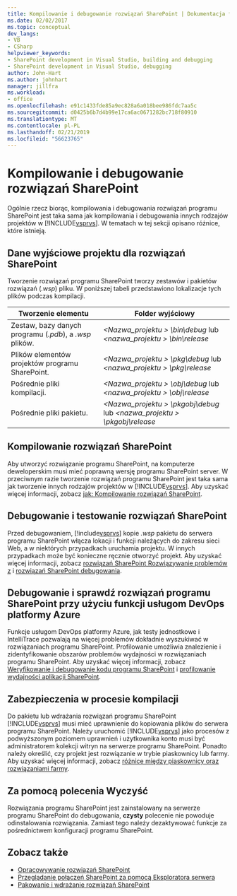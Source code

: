 ```yaml
---
title: Kompilowanie i debugowanie rozwiązań SharePoint | Dokumentacja firmy Microsoft
ms.date: 02/02/2017
ms.topic: conceptual
dev_langs:
- VB
- CSharp
helpviewer_keywords:
- SharePoint development in Visual Studio, building and debugging
- SharePoint development in Visual Studio, debugging
author: John-Hart
ms.author: johnhart
manager: jillfra
ms.workload:
- office
ms.openlocfilehash: e91c1433fde85a9ec828a6a018bee986fdc7aa5c
ms.sourcegitcommit: d0425b6b7d4b99e17ca6ac0671282bc718f80910
ms.translationtype: MT
ms.contentlocale: pl-PL
ms.lasthandoff: 02/21/2019
ms.locfileid: "56623765"
---
```

# <a name="build-and-debug-sharepoint-solutions"></a>Kompilowanie i debugowanie rozwiązań SharePoint
  Ogólnie rzecz biorąc, kompilowania i debugowania rozwiązań programu SharePoint jest taka sama jak kompilowania i debugowania innych rodzajów projektów w [!INCLUDE[vsprvs](../sharepoint/includes/vsprvs-md.md)]. W tematach w tej sekcji opisano różnice, które istnieją.

## <a name="project-output-for-sharepoint-solutions"></a>Dane wyjściowe projektu dla rozwiązań SharePoint
 Tworzenie rozwiązań programu SharePoint tworzy zestawów i pakietów rozwiązań (*.wsp*) pliku. W poniższej tabeli przedstawiono lokalizacje tych plików podczas kompilacji.

|Tworzenie elementu|Folder wyjściowy|
|----------------|-------------------|
|Zestaw, bazy danych programu (*.pdb*), a *.wsp* plików.|*\<Nazwa_projektu > \bin\debug* lub  *\<nazwa_projektu > \bin\release*|
|Plików elementów projektów programu SharePoint.|*\<Nazwa_projektu > \pkg\debug* lub  *\<nazwa_projektu > \pkg\release*|
|Pośrednie pliki kompilacji.|*\<Nazwa_projektu > \obj\debug* lub  *\<nazwa_projektu > \obj\release*|
|Pośrednie pliki pakietu.|*\<Nazwa_projektu > \pkgobj\debug* lub  *\<nazwa_projektu > \pkgobj\release*|

## <a name="build-sharepoint-solutions"></a>Kompilowanie rozwiązań SharePoint
 Aby utworzyć rozwiązanie programu SharePoint, na komputerze deweloperskim musi mieć poprawną wersję programu SharePoint server. W przeciwnym razie tworzenie rozwiązań programu SharePoint jest taka sama jak tworzenie innych rodzajów projektów w [!INCLUDE[vsprvs](../sharepoint/includes/vsprvs-md.md)]. Aby uzyskać więcej informacji, zobacz [jak: Kompilowanie rozwiązań SharePoint](../sharepoint/how-to-build-sharepoint-solutions.md).

## <a name="debug-and-test-sharepoint-solutions"></a>Debugowanie i testowanie rozwiązań SharePoint
 Przed debugowaniem, [!include[vsprvs](../sharepoint/includes/vsprvs-md.md)] kopie *.wsp* pakietu do serwera programu SharePoint włącza lokacji i funkcji należących do zakresu sieci Web, a w niektórych przypadkach uruchamia projektu. W innych przypadkach może być konieczne ręcznie otworzyć projekt. Aby uzyskać więcej informacji, zobacz [rozwiązań SharePoint Rozwiązywanie problemów z](../sharepoint/troubleshooting-sharepoint-solutions.md) i [rozwiązań SharePoint debugowania](../sharepoint/debugging-sharepoint-solutions.md).

## <a name="debug-and-verify-sharepoint-solutions-by-using-azure-devops-services-features"></a>Debugowanie i sprawdź rozwiązań programu SharePoint przy użyciu funkcji usługom DevOps platformy Azure
 Funkcje usługom DevOps platformy Azure, jak testy jednostkowe i IntelliTrace pozwalają na więcej problemów dokładnie wyszukiwać w rozwiązaniach programu SharePoint. Profilowanie umożliwia znalezienie i zidentyfikowanie obszarów problemów wydajności w rozwiązaniach programu SharePoint. Aby uzyskać więcej informacji, zobacz [Weryfikowanie i debugowanie kodu programu SharePoint](../sharepoint/verifying-and-debugging-sharepoint-code.md) i [profilowanie wydajności aplikacji SharePoint](../sharepoint/profiling-the-performance-of-sharepoint-applications.md).

## <a name="security-during-the-build-process"></a>Zabezpieczenia w procesie kompilacji
 Do pakietu lub wdrażania rozwiązań programu SharePoint [!INCLUDE[vsprvs](../sharepoint/includes/vsprvs-md.md)] musi mieć uprawnienie do kopiowania plików do serwera programu SharePoint. Należy uruchomić [!INCLUDE[vsprvs](../sharepoint/includes/vsprvs-md.md)] jako procesów z podwyższonym poziomem uprawnień i użytkownika konto musi być administratorem kolekcji witryn na serwerze programu SharePoint. Ponadto należy określić, czy projekt jest rozwiązanie w trybie piaskownicy lub farmy. Aby uzyskać więcej informacji, zobacz [różnice między piaskownicy oraz rozwiązaniami farmy](../sharepoint/differences-between-sandboxed-and-farm-solutions.md).

## <a name="using-the-clean-command"></a>Za pomocą polecenia Wyczyść
 Rozwiązania programu SharePoint jest zainstalowany na serwerze programu SharePoint do debugowania, **czysty** polecenie nie powoduje odinstalowania rozwiązania. Zamiast tego należy dezaktywować funkcje za pośrednictwem konfiguracji programu SharePoint.

## <a name="see-also"></a>Zobacz także
- [Opracowywanie rozwiązań SharePoint](../sharepoint/developing-sharepoint-solutions.md)
- [Przeglądanie połączeń SharePoint za pomocą Eksploratora serwera](../sharepoint/browsing-sharepoint-connections-using-server-explorer.md)
- [Pakowanie i wdrażanie rozwiązań SharePoint](../sharepoint/packaging-and-deploying-sharepoint-solutions.md)
